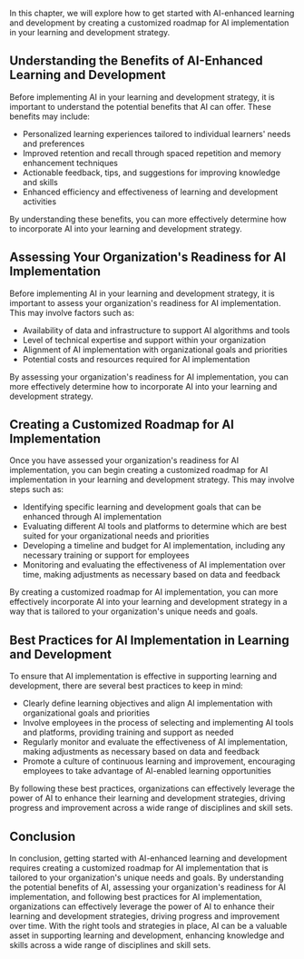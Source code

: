 

In this chapter, we will explore how to get started with AI-enhanced learning and development by creating a customized roadmap for AI implementation in your learning and development strategy.

Understanding the Benefits of AI-Enhanced Learning and Development
------------------------------------------------------------------

Before implementing AI in your learning and development strategy, it is important to understand the potential benefits that AI can offer. These benefits may include:

* Personalized learning experiences tailored to individual learners' needs and preferences
* Improved retention and recall through spaced repetition and memory enhancement techniques
* Actionable feedback, tips, and suggestions for improving knowledge and skills
* Enhanced efficiency and effectiveness of learning and development activities

By understanding these benefits, you can more effectively determine how to incorporate AI into your learning and development strategy.

Assessing Your Organization's Readiness for AI Implementation
-------------------------------------------------------------

Before implementing AI in your learning and development strategy, it is important to assess your organization's readiness for AI implementation. This may involve factors such as:

* Availability of data and infrastructure to support AI algorithms and tools
* Level of technical expertise and support within your organization
* Alignment of AI implementation with organizational goals and priorities
* Potential costs and resources required for AI implementation

By assessing your organization's readiness for AI implementation, you can more effectively determine how to incorporate AI into your learning and development strategy.

Creating a Customized Roadmap for AI Implementation
---------------------------------------------------

Once you have assessed your organization's readiness for AI implementation, you can begin creating a customized roadmap for AI implementation in your learning and development strategy. This may involve steps such as:

* Identifying specific learning and development goals that can be enhanced through AI implementation
* Evaluating different AI tools and platforms to determine which are best suited for your organizational needs and priorities
* Developing a timeline and budget for AI implementation, including any necessary training or support for employees
* Monitoring and evaluating the effectiveness of AI implementation over time, making adjustments as necessary based on data and feedback

By creating a customized roadmap for AI implementation, you can more effectively incorporate AI into your learning and development strategy in a way that is tailored to your organization's unique needs and goals.

Best Practices for AI Implementation in Learning and Development
----------------------------------------------------------------

To ensure that AI implementation is effective in supporting learning and development, there are several best practices to keep in mind:

* Clearly define learning objectives and align AI implementation with organizational goals and priorities
* Involve employees in the process of selecting and implementing AI tools and platforms, providing training and support as needed
* Regularly monitor and evaluate the effectiveness of AI implementation, making adjustments as necessary based on data and feedback
* Promote a culture of continuous learning and improvement, encouraging employees to take advantage of AI-enabled learning opportunities

By following these best practices, organizations can effectively leverage the power of AI to enhance their learning and development strategies, driving progress and improvement across a wide range of disciplines and skill sets.

Conclusion
----------

In conclusion, getting started with AI-enhanced learning and development requires creating a customized roadmap for AI implementation that is tailored to your organization's unique needs and goals. By understanding the potential benefits of AI, assessing your organization's readiness for AI implementation, and following best practices for AI implementation, organizations can effectively leverage the power of AI to enhance their learning and development strategies, driving progress and improvement over time. With the right tools and strategies in place, AI can be a valuable asset in supporting learning and development, enhancing knowledge and skills across a wide range of disciplines and skill sets.
